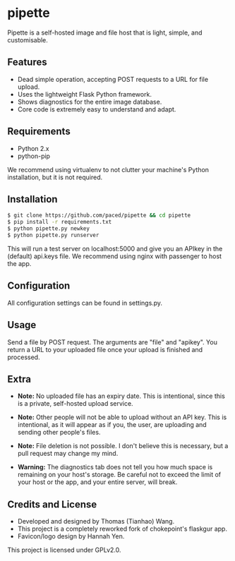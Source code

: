 # pipette

Pipette is a self-hosted image and file host that is light, simple, and customisable.

## Features

-   Dead simple operation, accepting POST requests to a URL for file upload.
-   Uses the lightweight Flask Python framework.
-   Shows diagnostics for the entire image database.
-   Core code is extremely easy to understand and adapt.

## Requirements

-   Python 2.x
-   python-pip

We recommend using virtualenv to not clutter your machine's Python installation, but it is not required.

## Installation

```sh
$ git clone https://github.com/paced/pipette && cd pipette
$ pip install -r requirements.txt
$ python pipette.py newkey
$ python pipette.py runserver
```

This will run a test server on localhost:5000 and give you an APIkey in the (default) api.keys file. We recommend using nginx with passenger to host the app.

## Configuration

All configuration settings can be found in settings.py.

## Usage

Send a file by POST request. The arguments are "file" and "apikey". You return a URL to your uploaded file once your upload is finished and processed.

## Extra

-   **Note:** No uploaded file has an expiry date. This is intentional, since this is a private, self-hosted upload service.

-   **Note:** Other people will not be able to upload without an API key. This is intentional, as it will appear as if you, the user, are uploading and sending other people's files.

-   **Note:** File deletion is not possible. I don't believe this is necessary, but a pull request may change my mind.

-   **Warning:** The diagnostics tab does not tell you how much space is remaining on your host's storage. Be careful not to exceed the limit of your host or the app, and your entire server, will break.

## Credits and License

-   Developed and designed by Thomas (Tianhao) Wang.
-   This project is a completely reworked fork of chokepoint's flaskgur app.
-   Favicon/logo design by Hannah Yen.

This project is licensed under GPLv2.0.
